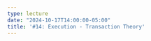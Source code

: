 ```yaml
---
type: lecture
date: "2024-10-17T14:00:00-05:00"
title: '#14: Execution - Transaction Theory'
---
```


